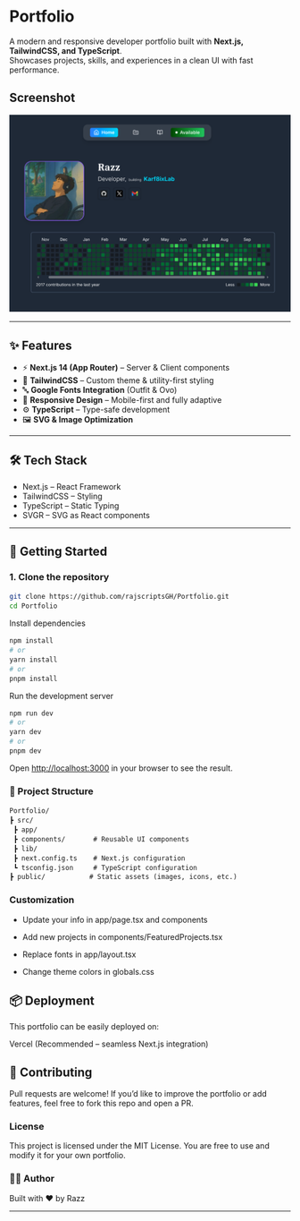 # Portfolio

A modern and responsive developer portfolio built with **Next.js, TailwindCSS, and TypeScript**.  
Showcases projects, skills, and experiences in a clean UI with fast performance.

## Screenshot

![Portfolio Demo](./public/showup.png)

---

## ✨ Features

- ⚡ **Next.js 14 (App Router)** – Server & Client components
- 🎨 **TailwindCSS** – Custom theme & utility-first styling
- 🔤 **Google Fonts Integration** (Outfit & Ovo)
- 📱 **Responsive Design** – Mobile-first and fully adaptive
- ⚙️ **TypeScript** – Type-safe development
- 🖼️ **SVG & Image Optimization**

---

## 🛠️ Tech Stack

- Next.js – React Framework
- TailwindCSS – Styling
- TypeScript – Static Typing
- SVGR – SVG as React components

---

## 🚀 Getting Started

### 1. Clone the repository

```bash
git clone https://github.com/rajscriptsGH/Portfolio.git
cd Portfolio
```

Install dependencies

```bash
npm install
# or
yarn install
# or
pnpm install
```

Run the development server

```bash
npm run dev
# or
yarn dev
# or
pnpm dev
```

Open <http://localhost:3000>
 in your browser to see the result.

### 📂 Project Structure

```md
Portfolio/
┣ src/
 ┣ app/
 ┣ components/       # Reusable UI components
 ┣ lib/
 ┣ next.config.ts    # Next.js configuration
 ┗ tsconfig.json     # TypeScript configuration
┣ public/           # Static assets (images, icons, etc.)
```

### Customization

- Update your info in app/page.tsx and components

- Add new projects in components/FeaturedProjects.tsx

- Replace fonts in app/layout.tsx

- Change theme colors in globals.css

## 📦 Deployment

This portfolio can be easily deployed on:

Vercel
 (Recommended – seamless Next.js integration)

## 🤝 Contributing

Pull requests are welcome! If you’d like to improve the portfolio or add features, feel free to fork this repo and open a PR.

### License

This project is licensed under the MIT License.
You are free to use and modify it for your own portfolio.

### 👨‍💻 Author

Built with ❤️ by Razz

---
